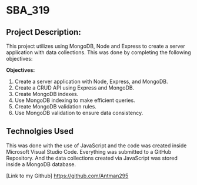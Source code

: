 # SBA_319
## Project Description: 
This project utilizes using MongoDB, Node and Express to create a server application with data collections. This was done by completing the following objectives: 

**Objectives:**
1. Create a server application with Node, Express, and MongoDB.
2. Create a CRUD API using Express and MongoDB.
3. Create MongoDB indexes.
4. Use MongoDB indexing to make efficient queries.
5. Create MongoDB validation rules.
6. Use MongoDB validation to ensure data consistency.


## Technolgies Used

This was done with the use of JavaScript and the code was created inside Microsoft Visual Studio Code. Everything was submitted to a GitHub Repository. And the data collections created via JavaScript was stored inside a MongoDB database.

[Link to my Github] https://github.com/Antman295 